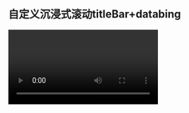 ## 自定义沉浸式滚动titleBar+databing

<video src="https://github.com/e9ab98e991ab/slidetitlebar/blob/master/art/6721f04ff92e93fc5a808570e7b4eb85.mp4"></video>

